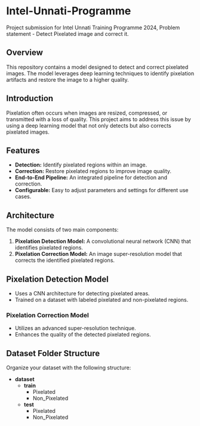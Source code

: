 # Intel-Unnati-Programme
Project submission for Intel Unnati Training Programme 2024, Problem statement - Detect Pixelated image and correct it.

## Overview
This repository contains a model designed to detect and correct pixelated images. The model leverages deep learning techniques to identify pixelation artifacts and restore the image to a higher quality.

## Introduction
Pixelation often occurs when images are resized, compressed, or transmitted with a loss of quality. This project aims to address this issue by using a deep learning model that not only detects but also corrects pixelated images.

## Features
- **Detection:** Identify pixelated regions within an image.
- **Correction:** Restore pixelated regions to improve image quality.
- **End-to-End Pipeline:** An integrated pipeline for detection and correction.
- **Configurable:** Easy to adjust parameters and settings for different use cases.

## Architecture
The model consists of two main components:
1. **Pixelation Detection Model:** A convolutional neural network (CNN) that identifies pixelated regions.
2. **Pixelation Correction Model:** An image super-resolution model that corrects the identified pixelated regions.

## Pixelation Detection Model
- Uses a CNN architecture for detecting pixelated areas.
- Trained on a dataset with labeled pixelated and non-pixelated regions.

### Pixelation Correction Model
- Utilizes an advanced super-resolution technique.
- Enhances the quality of the detected pixelated regions.

 
## Dataset Folder Structure
Organize your dataset with the following structure:

- **dataset**
  - **train**
    - Pixelated
    - Non_Pixelated
  - **test**
    - Pixelated
    - Non_Pixelated

